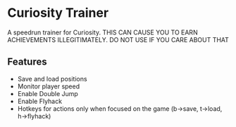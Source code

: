 # Curiosity Trainer
A speedrun trainer for Curiosity. THIS CAN CAUSE YOU TO EARN ACHIEVEMENTS ILLEGITIMATELY. DO NOT USE IF YOU CARE ABOUT THAT

## Features
- Save and load positions
- Monitor player speed
- Enable Double Jump
- Enable Flyhack
- Hotkeys for actions only when focused on the game (b->save, t->load, h->flyhack)
